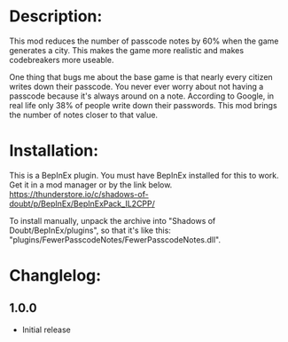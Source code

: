 
# Description: 

This mod reduces the number of passcode notes by 60% when the game generates a city. This makes the game more realistic and makes codebreakers more useable.

One thing that bugs me about the base game is that nearly every citizen writes down their passcode. You never ever worry about not having a passcode because it's always around on a note. According to Google, in real life only 38% of people write down their passwords. This mod brings the number of notes closer to that value.

# Installation: 

This is a BepInEx plugin. You must have BepInEx installed for this to work.
Get it in a mod manager or by the link below.
https://thunderstore.io/c/shadows-of-doubt/p/BepInEx/BepInExPack_IL2CPP/

To install manually, unpack the archive into "Shadows of Doubt/BepInEx/plugins", so that it's like this: "plugins/FewerPasscodeNotes/FewerPasscodeNotes.dll".

# Changlelog: 

## 1.0.0
- Initial release
